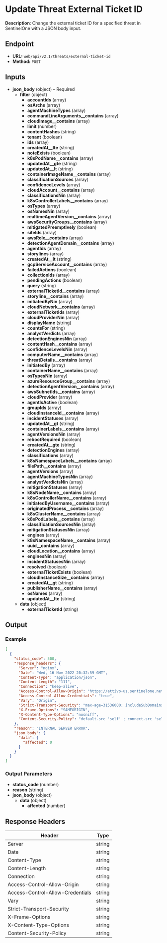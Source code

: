 # Update Threat External Ticket ID

**Description**: Change the external ticket ID for a specified threat in SentinelOne with a JSON body input.

## Endpoint

- **URL:** `web/api/v2.1/threats/external-ticket-id`
- **Method:** `POST`
## Inputs

- **json_body** (object) – Required
  - **filter** (object)
    - **accountIds** (array)
    - **osArchs** (array)
    - **agentMachineTypes** (array)
    - **commandLineArguments__contains** (array)
    - **cloudImage__contains** (array)
    - **limit** (number)
    - **contentHashes** (string)
    - **tenant** (boolean)
    - **ids** (array)
    - **createdAt__lte** (string)
    - **noteExists** (boolean)
    - **k8sPodName__contains** (array)
    - **updatedAt__gte** (string)
    - **updatedAt__lt** (string)
    - **containerImageName__contains** (array)
    - **classificationSources** (array)
    - **confidenceLevels** (array)
    - **cloudAccount__contains** (array)
    - **classificationsNin** (array)
    - **k8sControllerLabels__contains** (array)
    - **osTypes** (array)
    - **osNamesNin** (array)
    - **realtimeAgentVersion__contains** (array)
    - **awsSecurityGroups__contains** (array)
    - **mitigatedPreemptively** (boolean)
    - **siteIds** (array)
    - **awsRole__contains** (array)
    - **detectionAgentDomain__contains** (array)
    - **agentIds** (array)
    - **storylines** (array)
    - **createdAt__lt** (string)
    - **gcpServiceAccount__contains** (array)
    - **failedActions** (boolean)
    - **collectionIds** (array)
    - **pendingActions** (boolean)
    - **query** (string)
    - **externalTicketId__contains** (array)
    - **storyline__contains** (array)
    - **initiatedByNin** (array)
    - **cloudNetwork__contains** (array)
    - **externalTicketIds** (array)
    - **cloudProviderNin** (array)
    - **displayName** (string)
    - **countsFor** (string)
    - **analystVerdicts** (array)
    - **detectionEnginesNin** (array)
    - **contentHash__contains** (array)
    - **confidenceLevelsNin** (array)
    - **computerName__contains** (array)
    - **threatDetails__contains** (array)
    - **initiatedBy** (array)
    - **containerName__contains** (array)
    - **osTypesNin** (array)
    - **azureResourceGroup__contains** (array)
    - **detectionAgentVersion__contains** (array)
    - **awsSubnetIds__contains** (array)
    - **cloudProvider** (array)
    - **agentIsActive** (boolean)
    - **groupIds** (array)
    - **cloudInstanceId__contains** (array)
    - **incidentStatuses** (array)
    - **updatedAt__gt** (string)
    - **containerLabels__contains** (array)
    - **agentVersionsNin** (array)
    - **rebootRequired** (boolean)
    - **createdAt__gte** (string)
    - **detectionEngines** (array)
    - **classifications** (array)
    - **k8sNamespaceLabels__contains** (array)
    - **filePath__contains** (array)
    - **agentVersions** (array)
    - **agentMachineTypesNin** (array)
    - **analystVerdictsNin** (array)
    - **mitigationStatuses** (array)
    - **k8sNodeName__contains** (array)
    - **k8sControllerName__contains** (array)
    - **initiatedByUsername__contains** (array)
    - **originatedProcess__contains** (array)
    - **k8sClusterName__contains** (array)
    - **k8sPodLabels__contains** (array)
    - **classificationSourcesNin** (array)
    - **mitigationStatusesNin** (array)
    - **engines** (array)
    - **k8sNamespaceName__contains** (array)
    - **uuid__contains** (array)
    - **cloudLocation__contains** (array)
    - **enginesNin** (array)
    - **incidentStatusesNin** (array)
    - **resolved** (boolean)
    - **externalTicketExists** (boolean)
    - **cloudInstanceSize__contains** (array)
    - **createdAt__gt** (string)
    - **publisherName__contains** (array)
    - **osNames** (array)
    - **updatedAt__lte** (string)
  - **data** (object)
    - **externalTicketId** (string)
## Output

### Example

```json
[
  {
    "status_code": 500,
    "response_headers": {
      "Server": "nginx",
      "Date": "Wed, 16 Nov 2022 20:32:59 GMT",
      "Content-Type": "application/json",
      "Content-Length": "111",
      "Connection": "keep-alive",
      "Access-Control-Allow-Origin": "https://attivo-us.sentinelone.net",
      "Access-Control-Allow-Credentials": "true",
      "Vary": "Origin",
      "Strict-Transport-Security": "max-age=31536000; includeSubDomains",
      "X-Frame-Options": "SAMEORIGIN",
      "X-Content-Type-Options": "nosniff",
      "Content-Security-Policy": "default-src 'self' ; connect-src 'self' cdn.pendo.io app.pendo.io *.pendo.io data.pendo.io *.storage.googleapis.com sentry.io *.sentry.io *.google-analytics.com *.gstatic.com unpkg.com cdn.auth0.com wss://*.sentinelone.net https://www.googletagmanager.com https://cdnjs.cloudflare.com data: ; script-src 'self' 'unsafe-inline' 'unsafe-eval' cdn.pendo.io app.pendo.io pendo-io-static.storage.googleapis.com cdn.pendo.io *.storage.googleapis.com data.pendo.io https://www.google-analytics.com https://www.googletagmanager.com https://unpkg.com https://cdnjs.cloudflare.com ; img-src 'self' data: https://www.google-analytics.com cdn.pendo.io app.pendo.io *.sentinelone.com *.storage.googleapis.com data.pendo.io ; style-src 'self' 'unsafe-inline' app.pendo.io cdn.pendo.io *.storage.googleapis.com https://fonts.googleapis.com https://cdnjs.cloudflare.com ; font-src 'self' data: https://fonts.gstatic.com https://cdn.auth0.com ; frame-src 'self' blob: https://receptive.io https://*.pendo.io https://pendo-io-extensions.storage.googleapis.com/ https://*.youtube.com ; frame-ancestors 'self' app.pendo.io ; object-src 'none'"
    },
    "reason": "INTERNAL SERVER ERROR",
    "json_body": {
      "data": {
        "affected": 0
      }
    }
  }
]
```
### Output Parameters

- **status_code** (number)
- **reason** (string)
- **json_body** (object)
  - **data** (object)
    - **affected** (number)
## Response Headers

| Header | Type |
|--------|------|
| Server | string |
| Date | string |
| Content-Type | string |
| Content-Length | string |
| Connection | string |
| Access-Control-Allow-Origin | string |
| Access-Control-Allow-Credentials | string |
| Vary | string |
| Strict-Transport-Security | string |
| X-Frame-Options | string |
| X-Content-Type-Options | string |
| Content-Security-Policy | string |